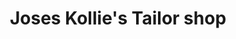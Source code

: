 ---
title: "Joses Kollie's Tailor shop"
url: /gbarnga/joses-kollies-tailor-shop/
shop: Schneiderei
---